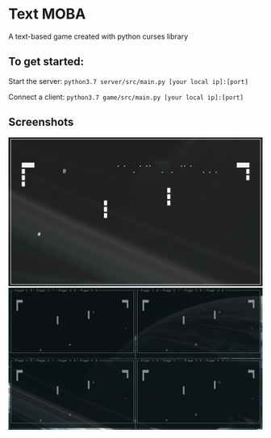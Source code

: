 # Text MOBA

A text-based game created with python curses library

## To get started:
Start the server: `python3.7 server/src/main.py [your local ip]:[port]`

Connect a client: `python3.7 game/src/main.py [your local ip]:[port]`

## Screenshots

![](/screenshots/game.png?raw=true)
![](/screenshots/multiplayer.png?raw=true "Multiplayer up to 4 players")
